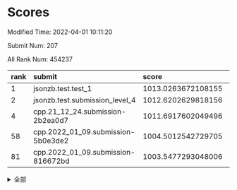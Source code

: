 # Scores

Modified Time: 2022-04-01 10:11:20

Submit Num: 207

All Rank Num: 454237

| rank |               submit               |       score        |       sigma        | pk_num |
| :--- | :--------------------------------- | :----------------- | :----------------- | :----- |
| 1    | jsonzb.test.test_1                 | 1013.0263672108155 | 0.8086220397393769 | 8778   |
| 2    | jsonzb.test.submission_level_4     | 1012.6202629818156 | 0.7788907108419162 | 8778   |
| 4    | cpp.21_12_24.submission-2b2ea0d7   | 1011.6917602049496 | 0.7884483181695114 | 8778   |
| 58   | cpp.2022_01_09.submission-5b0e3de2 | 1004.5012542729705 | 0.7202040180739581 | 8779   |
| 81   | cpp.2022_01_09.submission-816672bd | 1003.5477293048006 | 0.7197979881768907 | 8771   |


<details>
<summary>全部</summary>

| rank |                 submit                 |       score        |       sigma        | pk_num |
| :--- | :------------------------------------- | :----------------- | :----------------- | :----- |
| 1    | jsonzb.test.test_1                     | 1013.0263672108155 | 0.8086220397393769 | 8778   |
| 2    | jsonzb.test.submission_level_4         | 1012.6202629818156 | 0.7788907108419162 | 8778   |
| 3    | gobigger.level_3.submission_level_3_11 | 1011.7771938109402 | 0.7745338720862024 | 8779   |
| 4    | cpp.21_12_24.submission-2b2ea0d7       | 1011.6917602049496 | 0.7884483181695114 | 8778   |
| 5    | gobigger.level_3.submission_level_3_8  | 1011.4920026814898 | 0.7645386409873487 | 8783   |
| 6    | gobigger.level_3.submission_level_3_13 | 1011.488376003175  | 0.7609322422455799 | 8779   |
| 7    | gobigger.level_3.submission_level_3_26 | 1011.4371536518772 | 0.7770742609176394 | 8777   |
| 8    | gobigger.level_3.submission_level_3_36 | 1011.3987276310028 | 0.7682388758886909 | 8778   |
| 9    | gobigger.level_3.submission_level_3_30 | 1011.3439986319361 | 0.7852880735652792 | 8778   |
| 10   | gobigger.level_3.submission_level_3_18 | 1011.3379241037501 | 0.7831925185775163 | 8780   |
| 11   | gobigger.level_3.submission_level_3_19 | 1011.3184048485391 | 0.7671485059144189 | 8780   |
| 12   | gobigger.level_3.submission_level_3_39 | 1011.3024051894113 | 0.7796981665064807 | 8773   |
| 13   | gobigger.level_3.submission_level_3_9  | 1011.2042656498592 | 0.7660549598313725 | 8778   |
| 14   | gobigger.level_3.submission_level_3_41 | 1010.9665001046371 | 0.7738523285762725 | 8784   |
| 15   | gobigger.level_3.submission_level_3_0  | 1010.8584775961439 | 0.763243282742212  | 8776   |
| 16   | gobigger.level_3.submission_level_3_47 | 1010.6576405896461 | 0.7583815327137572 | 8782   |
| 17   | gobigger.level_3.submission_level_3_45 | 1010.628036368273  | 0.7439720155929064 | 8779   |
| 18   | gobigger.level_3.submission_level_3_16 | 1010.6216119085652 | 0.7767852676168403 | 8775   |
| 19   | gobigger.level_3.submission_level_3_27 | 1010.5684568889981 | 0.7739909294414916 | 8773   |
| 20   | gobigger.level_3.submission_level_3_1  | 1010.5446283716075 | 0.7799187295038913 | 8779   |
| 21   | gobigger.level_3.submission_level_3_23 | 1010.5260076219004 | 0.7647458458407886 | 8781   |
| 22   | gobigger.level_3.submission_level_3_46 | 1010.5179097848538 | 0.7652159413244948 | 8779   |
| 23   | gobigger.level_3.submission_level_3_22 | 1010.3614753271926 | 0.7647155357675809 | 8781   |
| 24   | gobigger.level_3.submission_level_3_12 | 1010.3074432978432 | 0.7802545741726984 | 8776   |
| 25   | gobigger.level_3.submission_level_3_20 | 1010.228171236411  | 0.7409963956329272 | 8774   |
| 26   | gobigger.level_3.submission_level_3_28 | 1010.1804089136199 | 0.7670053414605527 | 8781   |
| 27   | gobigger.level_3.submission_level_3_14 | 1010.1585586803719 | 0.7585421987437648 | 8775   |
| 28   | gobigger.level_3.submission_level_3_2  | 1010.093793651118  | 0.7519927748266867 | 8777   |
| 29   | gobigger.level_3.submission_level_3_24 | 1009.9565942816532 | 0.721782210055745  | 8777   |
| 30   | gobigger.level_3.submission_level_3_48 | 1009.9442044798062 | 0.7470621778063166 | 8777   |
| 31   | gobigger.level_3.submission_level_3_37 | 1009.9134892377691 | 0.7596519527701988 | 8777   |
| 32   | gobigger.level_3.submission_level_3_35 | 1009.8147049594407 | 0.7374950357659767 | 8775   |
| 33   | gobigger.level_3.submission_level_3_40 | 1009.7930982516971 | 0.7546236036257832 | 8780   |
| 34   | gobigger.level_3.submission_level_3_5  | 1009.7165294224387 | 0.7565339932413635 | 8775   |
| 35   | gobigger.level_3.submission_level_3_31 | 1009.7071230543917 | 0.7556308071024073 | 8776   |
| 36   | gobigger.level_3.submission_level_3_15 | 1009.5975676121888 | 0.7526230979202243 | 8776   |
| 37   | gobigger.level_3.submission_level_3_10 | 1009.4761967028437 | 0.7750690766125891 | 8778   |
| 38   | gobigger.level_3.submission_level_3_43 | 1009.4719313614266 | 0.7429542149799725 | 8773   |
| 39   | gobigger.level_3.submission_level_3_49 | 1009.4406563150318 | 0.7255343969705692 | 8777   |
| 40   | gobigger.level_3.submission_level_3_17 | 1009.353461598069  | 0.7463877701430905 | 8772   |
| 41   | gobigger.level_3.submission_level_3_4  | 1009.3349174612038 | 0.7669987732510519 | 8775   |
| 42   | gobigger.level_3.submission_level_3_44 | 1009.2956403612884 | 0.758821868918992  | 8774   |
| 43   | gobigger.level_3.submission_level_3_6  | 1009.2947160158884 | 0.7423563447997145 | 8777   |
| 44   | gobigger.level_3.submission_level_3_25 | 1009.2513663231208 | 0.7309085195459794 | 8776   |
| 45   | gobigger.level_3.submission_level_3_29 | 1009.2193883013553 | 0.7560596016470217 | 8779   |
| 46   | gobigger.level_3.submission_level_3_32 | 1009.1409396415297 | 0.7376362780003908 | 8780   |
| 47   | gobigger.level_3.submission_level_3_38 | 1009.0180054206488 | 0.7278716266745928 | 8775   |
| 48   | gobigger.level_3.submission_level_3_21 | 1008.9849897430317 | 0.7298366379352054 | 8778   |
| 49   | gobigger.level_3.submission_level_3_3  | 1008.601542663919  | 0.7632595117293194 | 8776   |
| 50   | gobigger.level_3.submission_level_3_34 | 1008.5758001112545 | 0.7314957023569277 | 8779   |
| 51   | gobigger.level_3.submission_level_3_7  | 1008.555061318382  | 0.7412009802175807 | 8778   |
| 52   | gobigger.level_3.submission_level_3_42 | 1007.9479322200756 | 0.762685010202522  | 8780   |
| 53   | gobigger.level_3.submission_level_3_33 | 1007.8610689911102 | 0.7437973273524554 | 8780   |
| 54   | gobigger.level_1.submission_level_1_41 | 1004.8749863826688 | 0.7160331696266502 | 8779   |
| 55   | gobigger.level_1.submission_level_1_38 | 1004.8284491014822 | 0.7310747764911356 | 8774   |
| 56   | gobigger.level_1.submission_level_1_7  | 1004.6778527767578 | 0.7123402214314992 | 8774   |
| 57   | gobigger.level_1.submission_level_1_0  | 1004.5867881656737 | 0.7123624186746937 | 8774   |
| 58   | cpp.2022_01_09.submission-5b0e3de2     | 1004.5012542729705 | 0.7202040180739581 | 8779   |
| 59   | gobigger.level_1.submission_level_1_32 | 1004.2955927008225 | 0.7239046657499012 | 8778   |
| 60   | gobigger.level_1.submission_level_1_5  | 1004.2921409787699 | 0.7322486082608934 | 8778   |
| 61   | gobigger.level_1.submission_level_1_47 | 1004.2583366945235 | 0.7139215232533048 | 8776   |
| 62   | gobigger.level_1.submission_level_1_37 | 1004.2359590694175 | 0.7334695415888283 | 8776   |
| 63   | gobigger.level_1.submission_level_1_18 | 1004.1937408152667 | 0.722889095089205  | 8779   |
| 64   | gobigger.level_1.submission_level_1_21 | 1004.1650103153253 | 0.7237580028058971 | 8777   |
| 65   | gobigger.level_1.submission_level_1_1  | 1004.1501262473157 | 0.7160247156415253 | 8778   |
| 66   | gobigger.level_1.submission_level_1_13 | 1004.1483702535864 | 0.7146998896575266 | 8783   |
| 67   | gobigger.level_1.submission_level_1_48 | 1004.1145148543482 | 0.7089204212489874 | 8778   |
| 68   | gobigger.level_1.submission_level_1_22 | 1003.9550930351296 | 0.7173025935425081 | 8776   |
| 69   | gobigger.level_1.submission_level_1_35 | 1003.8904572081971 | 0.7144364322524507 | 8774   |
| 70   | gobigger.level_1.submission_level_1_28 | 1003.8865441494826 | 0.7161296402210107 | 8778   |
| 71   | gobigger.level_1.submission_level_1_29 | 1003.8856830814675 | 0.716300205391014  | 8778   |
| 72   | gobigger.level_1.submission_level_1_16 | 1003.8737544416734 | 0.7048982279040794 | 8777   |
| 73   | gobigger.level_1.submission_level_1_26 | 1003.8166155886975 | 0.7234733806125508 | 8780   |
| 74   | gobigger.level_1.submission_level_1_36 | 1003.6694639746634 | 0.7179288698469037 | 8779   |
| 75   | gobigger.level_1.submission_level_1_44 | 1003.6595409035407 | 0.7168086843770707 | 8782   |
| 76   | gobigger.level_1.submission_level_1_34 | 1003.6515823529062 | 0.7219029598648525 | 8780   |
| 77   | gobigger.level_1.submission_level_1_10 | 1003.6377159081034 | 0.7098175105328357 | 8773   |
| 78   | gobigger.level_1.submission_level_1_30 | 1003.6099029164161 | 0.7136390526681333 | 8779   |
| 79   | gobigger.level_1.submission_level_1_42 | 1003.6082838118914 | 0.7069030718124502 | 8782   |
| 80   | gobigger.level_1.submission_level_1_27 | 1003.5659792143987 | 0.710929783273899  | 8780   |
| 81   | cpp.2022_01_09.submission-816672bd     | 1003.5477293048006 | 0.7197979881768907 | 8771   |
| 82   | gobigger.level_1.submission_level_1_24 | 1003.3811500560663 | 0.731544692071928  | 8775   |
| 83   | gobigger.level_1.submission_level_1_43 | 1003.341312776339  | 0.7214739849179002 | 8782   |
| 84   | gobigger.level_1.submission_level_1_40 | 1003.2751703448232 | 0.7212948072880532 | 8781   |
| 85   | gobigger.level_1.submission_level_1_46 | 1003.1880768991384 | 0.7189992249753866 | 8783   |
| 86   | gobigger.level_1.submission_level_1_20 | 1003.1639205814721 | 0.704589788289733  | 8781   |
| 87   | gobigger.level_1.submission_level_1_17 | 1003.1451157199211 | 0.7193939902527026 | 8771   |
| 88   | gobigger.level_1.submission_level_1_49 | 1003.0498168861048 | 0.7353809551237533 | 8779   |
| 89   | gobigger.level_1.submission_level_1_4  | 1003.0049882096876 | 0.7170849217877943 | 8775   |
| 90   | gobigger.level_1.submission_level_1_2  | 1002.9663866878184 | 0.7100458457330076 | 8777   |
| 91   | gobigger.level_1.submission_level_1_3  | 1002.9289911506695 | 0.7060335172836181 | 8779   |
| 92   | gobigger.level_1.submission_level_1_23 | 1002.9001134218987 | 0.7110455947748843 | 8785   |
| 93   | gobigger.level_1.submission_level_1_6  | 1002.8109519322778 | 0.7178790277742367 | 8774   |
| 94   | gobigger.level_1.submission_level_1_19 | 1002.8075258602614 | 0.7188884987302554 | 8778   |
| 95   | gobigger.level_1.submission_level_1_8  | 1002.7552257253909 | 0.713698567172729  | 8781   |
| 96   | gobigger.level_1.submission_level_1_25 | 1002.7507327356703 | 0.7190372861365555 | 8779   |
| 97   | gobigger.level_1.submission_level_1_9  | 1002.7455700689503 | 0.7119241151709206 | 8770   |
| 98   | gobigger.level_1.submission_level_1_31 | 1002.6065713280225 | 0.7134483894710484 | 8777   |
| 99   | gobigger.level_1.submission_level_1_14 | 1002.4848956263263 | 0.7101798787042204 | 8775   |
| 100  | gobigger.level_1.submission_level_1_45 | 1002.300585674846  | 0.7157854149590143 | 8783   |
| 101  | gobigger.level_1.submission_level_1_15 | 1002.2820534821733 | 0.705879831704999  | 8780   |
| 102  | gobigger.level_1.submission_level_1_39 | 1002.227126221704  | 0.7138183734028164 | 8779   |
| 103  | gobigger.level_1.submission_level_1_33 | 1002.1748923797753 | 0.716954468433411  | 8781   |
| 104  | gobigger.level_1.submission_level_1_12 | 1001.9978714761966 | 0.7162260852843899 | 8776   |
| 105  | gobigger.level_1.submission_level_1_11 | 1001.9769713881097 | 0.7108509944842012 | 8772   |
| 106  | gobigger.random.submission_random_22   | 997.3682956384055  | 0.7068473060609969 | 8773   |
| 107  | gobigger.random.submission_random_11   | 997.1470415165799  | 0.7041671814906615 | 8778   |
| 108  | gobigger.random.submission_random_34   | 996.9217942924613  | 0.7060005984837286 | 8776   |
| 109  | gobigger.random.submission_random_13   | 996.839581639675   | 0.7057088712524485 | 8775   |
| 110  | gobigger.random.submission_random_21   | 996.7037732273058  | 0.7193164722890697 | 8779   |
| 111  | gobigger.random.submission_random_25   | 996.7004322495601  | 0.7043490419643911 | 8781   |
| 112  | gobigger.random.submission_random_36   | 996.6065089284787  | 0.7074239149509336 | 8779   |
| 113  | gobigger.random.submission_random_5    | 996.5731106872918  | 0.7169181339941785 | 8779   |
| 114  | gobigger.random.submission_random_4    | 996.524581841489   | 0.7153959784717833 | 8778   |
| 115  | gobigger.random.submission_random_47   | 996.4869134438906  | 0.7224907893247421 | 8774   |
| 116  | gobigger.random.submission_random_48   | 996.4345728211838  | 0.7146754588966152 | 8777   |
| 117  | gobigger.random.submission_random_17   | 996.359493708625   | 0.7199525229605487 | 8775   |
| 118  | gobigger.random.submission_random_39   | 996.358676671091   | 0.7118252042721633 | 8774   |
| 119  | gobigger.random.submission_random_35   | 996.3574714199531  | 0.7090636846922442 | 8778   |
| 120  | gobigger.random.submission_random_12   | 996.3392056223008  | 0.7098049819382347 | 8776   |
| 121  | gobigger.random.submission_random_2    | 996.2906621172431  | 0.7214649714239649 | 8777   |
| 122  | gobigger.random.submission_random_26   | 996.1890745177685  | 0.6996210899436636 | 8781   |
| 123  | gobigger.random.submission_random_6    | 996.1766712148773  | 0.7144127107367509 | 8781   |
| 124  | gobigger.random.submission_random_16   | 996.1366730160427  | 0.7155873608785099 | 8778   |
| 125  | gobigger.random.submission_random_43   | 996.1334518341403  | 0.7148128204753086 | 8779   |
| 126  | gobigger.random.submission_random_33   | 996.1078160717816  | 0.7016133113259153 | 8778   |
| 127  | gobigger.random.submission_random_20   | 996.0772636911814  | 0.726052177027096  | 8778   |
| 128  | gobigger.random.submission_random_32   | 996.0502309953289  | 0.7156023665885803 | 8779   |
| 129  | gobigger.random.submission_random_7    | 996.0227504347204  | 0.7272235528911538 | 8777   |
| 130  | gobigger.random.submission_random_45   | 996.0087605037508  | 0.7152607281217324 | 8775   |
| 131  | gobigger.random.submission_random_3    | 995.9266028500853  | 0.719712504634643  | 8777   |
| 132  | gobigger.random.submission_random_0    | 995.9066280270177  | 0.7100163384035119 | 8777   |
| 133  | gobigger.random.submission_random_46   | 995.8793635863017  | 0.7026061221730792 | 8779   |
| 134  | gobigger.random.submission_random_29   | 995.8269745839305  | 0.7115965578245621 | 8779   |
| 135  | gobigger.random.submission_random_38   | 995.8164013777198  | 0.7057105335620137 | 8778   |
| 136  | gobigger.random.submission_random_1    | 995.8152991503295  | 0.7094019479730558 | 8781   |
| 137  | gobigger.random.submission_random_23   | 995.7851189174827  | 0.7127610437497003 | 8779   |
| 138  | gobigger.random.submission_random_41   | 995.7086245910823  | 0.7101812416514677 | 8777   |
| 139  | gobigger.random.submission_random_31   | 995.6764127434616  | 0.7090452326197307 | 8775   |
| 140  | gobigger.random.submission_random_30   | 995.6731290581162  | 0.7099034339002114 | 8771   |
| 141  | gobigger.random.submission_random_18   | 995.5061712607853  | 0.712521265778794  | 8776   |
| 142  | gobigger.random.submission_random_37   | 995.4716129111874  | 0.7076924511890214 | 8777   |
| 143  | gobigger.random.submission_random_28   | 995.4681159349672  | 0.7180405484714538 | 8774   |
| 144  | gobigger.random.submission_random_19   | 995.457551736392   | 0.7219537982274375 | 8776   |
| 145  | gobigger.random.submission_random_44   | 995.4456587101242  | 0.6981641927218774 | 8777   |
| 146  | gobigger.random.submission_random_49   | 995.4266140324564  | 0.7074609571443464 | 8775   |
| 147  | gobigger.random.submission_random_9    | 995.424745638284   | 0.7098715331575851 | 8778   |
| 148  | gobigger.random.submission_random_10   | 995.3885311489862  | 0.7236719497223566 | 8777   |
| 149  | gobigger.random.submission_random_8    | 995.3662898881968  | 0.7173664241753136 | 8781   |
| 150  | gobigger.random.submission_random_24   | 995.3027497963595  | 0.7107391906291929 | 8777   |
| 151  | gobigger.random.submission_random_42   | 995.2922233947077  | 0.707168675327598  | 8774   |
| 152  | gobigger.random.submission_random_14   | 995.0325389979116  | 0.6998983699039814 | 8778   |
| 153  | gobigger.random.submission_random_27   | 994.9409996450131  | 0.7136751553986348 | 8776   |
| 154  | gobigger.random.submission_random_40   | 994.3531923698635  | 0.7239203524145126 | 8770   |
| 155  | gobigger.random.submission_random_15   | 994.3438098208596  | 0.711917076433665  | 8775   |
| 156  | gobigger.level_2.submission_level_2_39 | 993.9439299942966  | 0.7238972164903491 | 8775   |
| 157  | gobigger.level_2.submission_level_2_48 | 993.8883270800727  | 0.7423312521614509 | 8778   |
| 158  | gobigger.level_2.submission_level_2_27 | 993.7902070503443  | 0.7309991636180583 | 8778   |
| 159  | gobigger.level_2.submission_level_2_36 | 993.6202788980675  | 0.7333350486363026 | 8777   |
| 160  | gobigger.level_2.submission_level_2_35 | 993.5890235449556  | 0.7483233733754211 | 8775   |
| 161  | gobigger.level_2.submission_level_2_21 | 993.2362405251511  | 0.7255959212333388 | 8779   |
| 162  | gobigger.level_2.submission_level_2_47 | 993.2131043959912  | 0.7409477363256189 | 8779   |
| 163  | gobigger.level_2.submission_level_2_20 | 993.1566501438745  | 0.7182776330226469 | 8779   |
| 164  | gobigger.level_2.submission_level_2_30 | 992.848777235457   | 0.74296479355458   | 8778   |
| 165  | gobigger.level_2.submission_level_2_46 | 992.8428091153662  | 0.7209524819017296 | 8776   |
| 166  | gobigger.level_2.submission_level_2_6  | 992.7777277057522  | 0.7409162656361286 | 8776   |
| 167  | gobigger.level_2.submission_level_2_10 | 992.76443797689    | 0.7408306382520389 | 8780   |
| 168  | gobigger.level_2.submission_level_2_42 | 992.7514846689818  | 0.7447634829421309 | 8776   |
| 169  | gobigger.level_2.submission_level_2_11 | 992.7342859703193  | 0.7194153923731532 | 8775   |
| 170  | gobigger.level_2.submission_level_2_2  | 992.7285655661856  | 0.7321350002970765 | 8776   |
| 171  | gobigger.level_2.submission_level_2_26 | 992.658034762435   | 0.7382597931086313 | 8780   |
| 172  | gobigger.level_2.submission_level_2_41 | 992.5367901721568  | 0.717614987079068  | 8781   |
| 173  | gobigger.level_2.submission_level_2_7  | 992.5233388475316  | 0.7251353503226231 | 8783   |
| 174  | gobigger.level_2.submission_level_2_40 | 992.366364931745   | 0.7227054176121148 | 8779   |
| 175  | gobigger.level_2.submission_level_2_31 | 992.2685367850692  | 0.7330845799651294 | 8776   |
| 176  | gobigger.level_2.submission_level_2_13 | 992.2403197824171  | 0.7342021777461707 | 8774   |
| 177  | gobigger.level_2.submission_level_2_16 | 992.1835841299005  | 0.7354259754778976 | 8775   |
| 178  | gobigger.level_2.submission_level_2_44 | 992.1465063700356  | 0.7441549451716339 | 8777   |
| 179  | gobigger.level_2.submission_level_2_14 | 992.1274858817483  | 0.7652548940086684 | 8776   |
| 180  | gobigger.level_2.submission_level_2_17 | 992.1183635204774  | 0.7486872293523634 | 8778   |
| 181  | gobigger.level_2.submission_level_2_45 | 992.0735037684706  | 0.7403181590583077 | 8780   |
| 182  | gobigger.level_2.submission_level_2_3  | 992.0646081967914  | 0.7366397394237015 | 8781   |
| 183  | gobigger.level_2.submission_level_2_19 | 992.0224934609489  | 0.7579268179399982 | 8778   |
| 184  | gobigger.level_2.submission_level_2_22 | 991.9192454351087  | 0.7648368229291634 | 8782   |
| 185  | gobigger.level_2.submission_level_2_23 | 991.9053990382513  | 0.7406975098119751 | 8778   |
| 186  | gobigger.level_2.submission_level_2_25 | 991.8966868783428  | 0.7416134942216792 | 8779   |
| 187  | gobigger.level_2.submission_level_2_29 | 991.8473498053011  | 0.7357726928579855 | 8777   |
| 188  | gobigger.level_2.submission_level_2_12 | 991.8102471820192  | 0.7454438266300111 | 8777   |
| 189  | gobigger.level_2.submission_level_2_38 | 991.8042192191132  | 0.7198246047680008 | 8778   |
| 190  | gobigger.level_2.submission_level_2_37 | 991.7280923521454  | 0.7468888505712686 | 8778   |
| 191  | gobigger.level_2.submission_level_2_34 | 991.5791792671027  | 0.7545225136244214 | 8781   |
| 192  | gobigger.level_2.submission_level_2_5  | 991.4565227882215  | 0.7527618646425169 | 8776   |
| 193  | gobigger.level_2.submission_level_2_33 | 991.4116327872713  | 0.7703911167803532 | 8779   |
| 194  | gobigger.level_2.submission_level_2_1  | 991.350702767581   | 0.7591555673779236 | 8776   |
| 195  | gobigger.level_2.submission_level_2_43 | 991.3452650146747  | 0.7474195128626333 | 8770   |
| 196  | gobigger.level_2.submission_level_2_24 | 991.2422880362204  | 0.7630013601422323 | 8776   |
| 197  | gobigger.level_2.submission_level_2_18 | 991.2164899567209  | 0.7419472234222386 | 8782   |
| 198  | gobigger.level_2.submission_level_2_8  | 991.1481563813522  | 0.7520795092667654 | 8778   |
| 199  | gobigger.level_2.submission_level_2_15 | 991.0849046175055  | 0.7508840495137772 | 8775   |
| 200  | gobigger.level_2.submission_level_2_28 | 990.6626050054904  | 0.7452200479514868 | 8777   |
| 201  | gobigger.level_2.submission_level_2_9  | 990.4263604264776  | 0.7730247028280616 | 8780   |
| 202  | gobigger.level_2.submission_level_2_32 | 990.3114791959534  | 0.7509485254339304 | 8777   |
| 203  | gobigger.level_2.submission_level_2_49 | 990.1975541000968  | 0.7676414286086456 | 8778   |
| 204  | gobigger.level_2.submission_level_2_4  | 990.1974318325297  | 0.7660574773791354 | 8779   |
| 205  | gobigger.level_2.submission_level_2_0  | 989.5168816042169  | 0.7730727495189922 | 8778   |
| 206  | gobigger.none.submission_none_0        | 976.6188654772565  | 1.382065824559605  | 8781   |
| 207  | gobigger.none.submission_none_1        | 974.9364259884239  | 1.639604162950529  | 8779   |

</details>